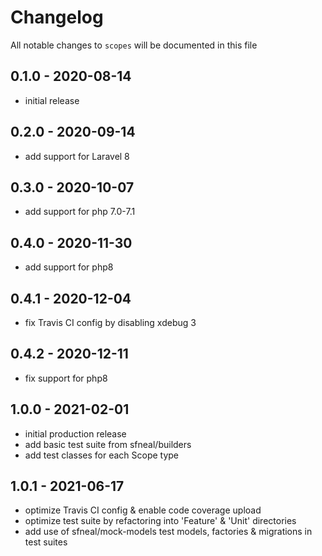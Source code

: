 # Changelog

All notable changes to `scopes` will be documented in this file

## 0.1.0 - 2020-08-14
- initial release


## 0.2.0 - 2020-09-14
- add support for Laravel 8


## 0.3.0 - 2020-10-07
- add support for php 7.0-7.1


## 0.4.0 - 2020-11-30
- add support for php8


## 0.4.1 - 2020-12-04
- fix Travis CI config by disabling xdebug 3


## 0.4.2 - 2020-12-11
- fix support for php8


## 1.0.0 - 2021-02-01
- initial production release
- add basic test suite from sfneal/builders
- add test classes for each Scope type


## 1.0.1 - 2021-06-17 
- optimize Travis CI config & enable code coverage upload
- optimize test suite by refactoring into 'Feature' & 'Unit' directories
- add use of sfneal/mock-models test models, factories & migrations in test suites
